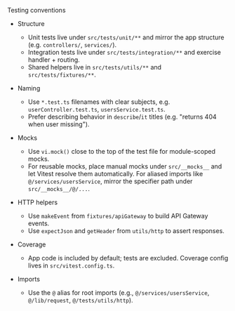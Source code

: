 Testing conventions

- Structure
  - Unit tests live under `src/tests/unit/**` and mirror the app structure (e.g. `controllers/`, `services/`).
  - Integration tests live under `src/tests/integration/**` and exercise handler + routing.
  - Shared helpers live in `src/tests/utils/**` and `src/tests/fixtures/**`.

- Naming
  - Use `*.test.ts` filenames with clear subjects, e.g. `userController.test.ts`, `usersService.test.ts`.
  - Prefer describing behavior in `describe`/`it` titles (e.g. "returns 404 when user missing").

- Mocks
  - Use `vi.mock()` close to the top of the test file for module-scoped mocks.
  - For reusable mocks, place manual mocks under `src/__mocks__` and let Vitest resolve them automatically. For aliased imports like `@/services/usersService`, mirror the specifier path under `src/__mocks__/@/...`.

- HTTP helpers
  - Use `makeEvent` from `fixtures/apiGateway` to build API Gateway events.
  - Use `expectJson` and `getHeader` from `utils/http` to assert responses.

- Coverage
  - App code is included by default; tests are excluded. Coverage config lives in `src/vitest.config.ts`.

- Imports
  - Use the `@` alias for root imports (e.g., `@/services/usersService`, `@/lib/request`, `@/tests/utils/http`).
